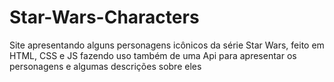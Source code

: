 # Star-Wars-Characters
Site apresentando alguns personagens icônicos da série Star Wars, feito em HTML, CSS e JS fazendo uso também de uma Api para apresentar os personagens e algumas descrições sobre eles  
